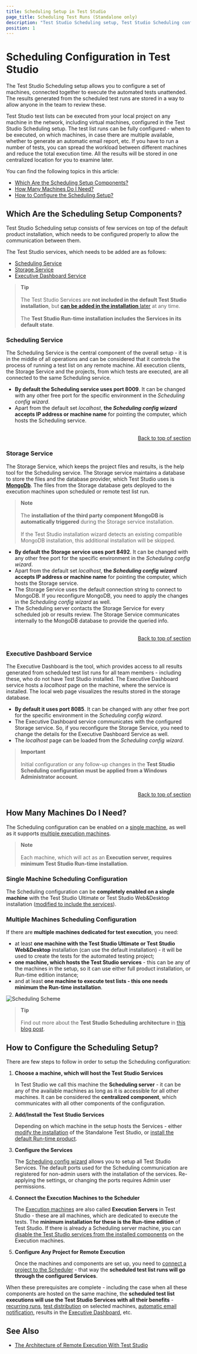 ```yaml
---
title: Scheduling Setup in Test Studio
page_title: Scheduling Test Runs (Standalone only)
description: "Test Studio Scheduling setup, Test Studio Scheduling configuration. Schedule Test List Runs, Run test lists remotely. How to configure the Test Studio Scheduling setup. What to use the Test Studio scheduling for"
position: 1
---
```

# Scheduling Configuration in Test Studio

The Test Studio Scheduling setup allows you to configure a set of machines, connected together to execute the automated tests unattended. The results generated from the scheduled test runs are stored in a way to allow anyone in the team to review these.

Test Studio test lists can be executed from your local project on any machine in the network, including virtual machines, configured in the Test Studio Scheduling setup. The test list runs can be fully configured - when to be executed, on which machines, in case there are multiple available, whether to generate an automatic email report, etc. If you have to run a number of tests, you can spread the workload between different machines and reduce the total execution time. All the results will be stored in one centralized location for you to examine later.

You can find the following topics in this article:

- [Which Are the Scheduling Setup Components?](#which-are-the-scheduling-setup-components)
- [How Many Machines Do I Need?](#how-many-machines-do-i-need)
- [How to Configure the Scheduling Setup?](#how-to-configure-the-scheduling-setup)

## Which Are the Scheduling Setup Components?

Test Studio Scheduling setup consists of few services on top of the default product installation, which needs to be configured properly to allow the communication between them.

The Test Studio services, which needs to be added are as follows:

- [Scheduling Service](#scheduling-service)
- [Storage Service](#storage-service)
- [Executive Dashboard Service](#executive-dashboard-service)

> __Tip__
> <br>
> <br>
> The Test Studio Services are __not included in the default Test Studio installation__, but <a href="/prerequisites/installation/add-services" target="_blank">__can be added in the installation__ later</a> at any time.
> <br>
> <br>
> The __Test Studio Run-time installation includes the Services in its default state__.

### Scheduling Service

The Scheduling Service is the central component of the overall setup - it is in the middle of all operations and can be considered that it controls the process of running a test list on any remote machine. All execution clients, the Storage Service and the projects, from which tests are executed, are all connected to the same Scheduling service.

- __By default the Scheduling service uses port 8009__. It can be changed with any other free port for the specific environment in the _Scheduling config wizard_.
- Apart from the default set _localhost_, __the _Scheduling config wizard_ accepts IP address or machine name__ for pointing the computer, which hosts the Scheduling service.

<br>
<div><a style="float:right" href="#which-are-the-scheduling-setup-components">Back to top of section</a></div>
<br>

### Storage Service

The Storage Service, which keeps the project files and results, is the help tool for the Scheduling service. The Storage service maintains a database to store the files and the database provider, which Test Studio uses is <a href="https://www.mongodb.com" target="_blank">**MongoDb**</a>. The files from the Storage database gets deployed to the execution machines upon scheduled or remote test list run.

> __Note__
> <br>
> <br>
> The __installation of the third party component MongoDB is automatically triggered__ during the Storage service installation.
> <br>
> <br>
> If the Test Studio installation wizard detects an existing compatible MongoDB installation, this additional installation will be skipped.

- __By default the Storage service uses port 8492__. It can be changed with any other free port for the specific environment in the _Scheduling config wizard_.
- Apart from the default set _localhost_, __the _Scheduling config wizard_ accepts IP address or machine name__ for pointing the computer, which hosts the Storage service.
- The Storage Service uses the default connection string to connect to MongoDB. If you reconfigure MongoDB, you need to apply the changes in the _Scheduling config wizard_ as well.
- The Scheduling server contacts the Storage Service for every scheduled job or results review. The Storage Service communicates internally to the MongoDB database to provide the queried info.

<br>
<div><a style="float:right" href="#which-are-the-scheduling-setup-components">Back to top of section</a></div>
<br>

### Executive Dashboard Service

The Executive Dashboard is the tool, which provides access to all results generated from scheduled test list runs for all team members - including these, who do not have Test Studio installed. The Executive Dashboard service hosts a _localhost_ page on the machine, where the service is installed. The local web page visualizes the results stored in the storage database.

- __By default it uses port 8085__. It can be changed with any other free port for the specific environment in the _Scheduling config wizard_.
- The Executive Dashboard service communicates with the configured Storage service. So, if you reconfigure the Storage Service, you need to change the details for the Executive Dashboard Service as well.
- The _localhost_ page can be loaded from the _Scheduling config wizard_.

> __Important__
> <br>
> <br>
> Initial configuration or any follow-up changes in the __Test Studio Scheduling configuration must be applied from a Windows Administrator account__.

<br>
<div><a style="float:right" href="#which-are-the-scheduling-setup-components">Back to top of section</a></div>
<br>

## How Many Machines Do I Need?

The Scheduling configuration can be enabled on a [single machine](#single-machine-scheduling-configuration), as well as it supports [multiple execution machines](#multiple-machines--scheduling-configuration).

> __Note__
> <br>
> <br>
> Each machine, which will act as an __Execution server, requires minimum Test Studio Run-time installation__.

### Single Machine Scheduling Configuration

The Scheduling configuration can be __completely enabled on a single machine__ with the Test Studio Ultimate or Test Studio Web&Desktop installation (<a href="/prerequisites/installation/add-services" target="_blank">modified to include the services</a>).

### Multiple Machines  Scheduling Configuration

If there are __multiple machines dedicated for test execution__, you need:

- at least __one machine with the Test Studio Ultimate or Test Studio Web&Desktop__ installation (can use the default installation) - it will be used to create  the tests for the automated testing project;
- __one machine, which hosts the Test Studio services__ - this can be any of the machines in the setup, so it can use either full product installation, or Run-time edition instance;
- and at least __one machine to execute test lists - this one needs minimum the Run-time installation__.

![Scheduling Scheme][1]

> __Tip__
> <br>
> <br>
> Find out more about the __Test Studio Scheduling architecture__ in <a href="https://www.telerik.com/blogs/architecture-remote-execution-test-studio" target="_blank">this blog post</a>.

## How to Configure the Scheduling Setup?

There are few steps to follow in order to setup the Scheduling configuration:

1. __Choose a machine, which will host the Test Studio Services__

    In Test Studio we call this machine the __Scheduling server__ - it can be any of the available machines as long as it is accessible for all other machines. It can be considered the __centralized component__, which communicates with all other components of the configuration.
2. __Add/Install the Test Studio Services__

    Depending on which machine in the setup hosts the Services - either <a href="/prerequisites/installation/add-services" target="_blank">modify the installation</a> of the Standalone Test Studio, or <a href="/prerequisites/installation/run-time-install" target="_blank">install the default Run-time product</a>.
3. __Configure the Services__

    The <a href="/automated-tests/scheduling/multiple-machines-scheduling-setup/create-scheduling-server" target="_blank">Scheduling config wizard</a> allows you to setup all Test Studio Services. The default ports used for the Scheduling communication are registered for non-admin users with the installation of the services. Re-applying the settings, or changing the ports requires Admin user permissions.
4. __Connect the Execution Machines to the Scheduler__

    The <a href="/automated-tests/scheduling/multiple-machines-scheduling-setup/create-execution-server" target="_blank">Execution machines</a> are also called __Execution Servers__ in Test Studio - these are all machines, which are dedicated to execute the tests. The __minimum installation for these is the Run-time edition__ of Test Studio. If there is already a Scheduling server machine, you can <a href="/prerequisites/installation/run-time-install#customize-the-test-studio-run-time-installation" target="_blank">disable the Test Studio services from the installed components</a> on the Execution machines.
5. __Configure Any Project for Remote Execution__

    Once the machines and components are set up, you need to <a href="/automated-tests/scheduling/connect-to-scheduling-server" target="_blank">connect a project to the Scheduler</a> - that way the __scheduled test list runs will go through the configured Services__.

When these prerequisites are complete - including the case when all these components are hosted on the same machine, the __scheduled test list executions will use the Test Studio Services with all their benefits__ - <a href="/automated-tests/scheduling/schedule-execution#step-1" target="_blank">recurring runs</a>, <a href="/automated-tests/scheduling/schedule-execution#step-2" target="_blank">test distribution</a> on selected machines, <a href="/automated-tests/scheduling/schedule-execution#step-3" target="_blank">automatic email notification</a>, results in the <a href="/automated-tests/scheduling-results/dashboard/results" target="_blank">Executive Dashboard</a>, etc.

## See Also

* <a href="https://www.telerik.com/blogs/architecture-remote-execution-test-studio" target="_blank">The Architecture of Remote Execution With Test Studio</a>

[10]: /img/features/scheduling-test-runs/overview/fig1.png
[1]: /img/automated-tests/scheduling/overview/scheduling-setup-revamp.png